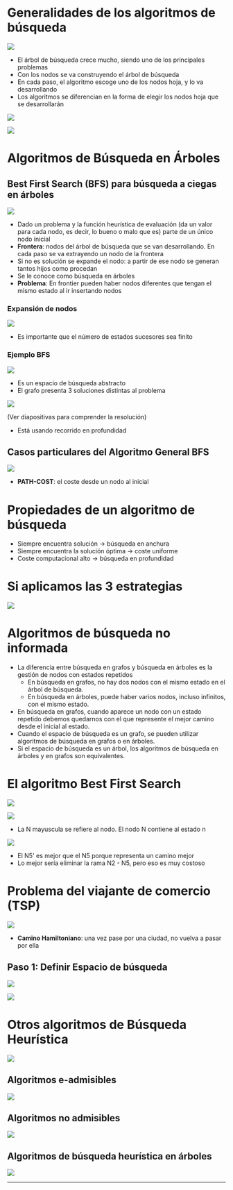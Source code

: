 # Generalidades de los algoritmos de búsqueda

![](img/Pasted%20image%2020230911192448.png)

- El árbol de búsqueda crece mucho, siendo uno de los principales problemas
- Con los nodos se va construyendo el árbol de búsqueda
- En cada paso, el algoritmo escoge uno de los nodos hoja, y lo va desarrollando
- Los algoritmos se diferencian en la forma de elegir los nodos hoja que se desarrollarán

![](img/Pasted%20image%2020230911192915.png)

![](img/Pasted%20image%2020230911193211.png)

# Algoritmos de Búsqueda en Árboles

## Best First Search (BFS) para búsqueda a ciegas en árboles

![](img/Pasted%20image%2020230911193317.png)

- Dado un problema y la función heurística de evaluación (da un valor para cada nodo, es decir, lo bueno o malo que es) parte de un único nodo inicial
- **Frontera**: nodos del árbol de búsqueda que se van desarrollando. En cada paso se va extrayendo un nodo de la frontera
- Si no es solución se expande el nodo: a partir de ese nodo se generan tantos hijos como procedan
- Se le conoce como búsqueda en árboles
- **Problema**: En frontier pueden haber nodos diferentes que tengan el mismo estado al ir insertando nodos

### Expansión de nodos

![](img/Pasted%20image%2020230911193452.png)

- Es importante que el número de estados sucesores sea finito

### Ejemplo BFS

![](img/Pasted%20image%2020230911193750.png)

- Es un espacio de búsqueda abstracto
- El grafo presenta 3 soluciones distintas al problema

![](img/Pasted%20image%2020230911193826.png)

(Ver diapositivas para comprender la resolución)
- Está usando recorrido en profundidad

## Casos particulares del Algoritmo General BFS

![](img/Pasted%20image%2020230911194126.png)

- **PATH-COST**: el coste desde un nodo al inicial

# Propiedades de un algoritmo de búsqueda

- Siempre encuentra solución -> búsqueda en anchura
- Siempre encuentra la solución óptima -> coste uniforme
- Coste computacional alto -> búsqueda en profundidad

# Si aplicamos las 3 estrategias

![](img/Pasted%20image%2020230913161747.png)

# Algoritmos de búsqueda no informada

- La diferencia entre búsqueda en grafos y búsqueda en árboles es la gestión de nodos con estados repetidos
    - En búsqueda en grafos, no hay dos nodos con el mismo estado en el árbol de búsqueda. 
    - En búsqueda en árboles, puede haber varios nodos, incluso infinitos, con el mismo estado.
- En búsqueda en grafos, cuando aparece un nodo con un estado repetido debemos quedarnos con el que represente el mejor camino desde el inicial al estado.
- Cuando el espacio de búsqueda es un grafo, se pueden utilizar algoritmos de búsqueda en grafos o en árboles.
- Si el espacio de búsqueda es un árbol, los algoritmos de búsqueda en árboles y en grafos son equivalentes.

# El algoritmo Best First Search

![](img/Pasted%20image%2020230913162226.png)

![](img/Pasted%20image%2020230913162247.png)

- La N mayuscula se refiere al nodo. El nodo N contiene al estado n

![](img/Pasted%20image%2020230913163330.png)

- El N5' es mejor que el N5 porque representa un camino mejor
- Lo mejor sería eliminar la rama N2 - N5, pero eso es muy costoso

# Problema del viajante de comercio (TSP)

![](img/Pasted%20image%2020230913164340.png)

- **Camino Hamiltoniano**: una vez pase por una ciudad, no vuelva a pasar por ella

## Paso 1: Definir Espacio de búsqueda

![](img/Pasted%20image%2020230913164413.png)

![](img/Pasted%20image%2020230913164435.png)

# Otros algoritmos de Búsqueda Heurística

![](img/Pasted%20image%2020231002181105.png)

## Algoritmos e-admisibles

![](img/Pasted%20image%2020231002181239.png)

## Algoritmos no admisibles

![](img/Pasted%20image%2020231002181432.png)

## Algoritmos de búsqueda heurística en árboles

![](img/Pasted%20image%2020231002182803.png)

---


